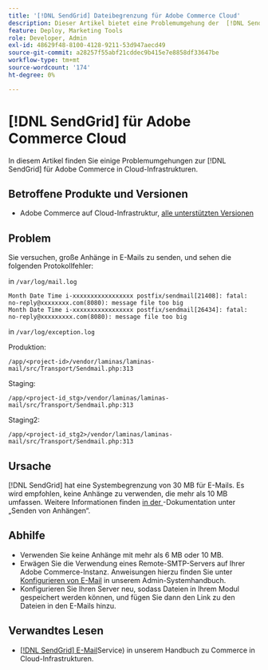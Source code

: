 ```yaml
---
title: '[!DNL SendGrid] Dateibegrenzung für Adobe Commerce Cloud'
description: Dieser Artikel bietet eine Problemumgehung der  [!DNL SendGrid] Einschränkung für Adobe Commerce in Cloud-Infrastrukturen.
feature: Deploy, Marketing Tools
role: Developer, Admin
exl-id: 48629f48-8100-4128-9211-53d947aecd49
source-git-commit: a28257f55abf21cddec9b415e7e8858df33647be
workflow-type: tm+mt
source-wordcount: '174'
ht-degree: 0%

---
```


# [!DNL SendGrid] für Adobe Commerce Cloud

In diesem Artikel finden Sie einige Problemumgehungen zur [!DNL SendGrid] für Adobe Commerce in Cloud-Infrastrukturen.

## Betroffene Produkte und Versionen

* Adobe Commerce auf Cloud-Infrastruktur, [alle unterstützten Versionen](https://magento.com/sites/default/files/magento-software-lifecycle-policy.pdf)


## Problem

Sie versuchen, große Anhänge in E-Mails zu senden, und sehen die folgenden Protokollfehler:

in `/var/log/mail.log`

```shell
Month Date Time i-xxxxxxxxxxxxxxxxx postfix/sendmail[21408]: fatal: no-reply@xxxxxxxx.com(8080): message file too big
Month Date Time i-xxxxxxxxxxxxxxxxx postfix/sendmail[26434]: fatal: no-reply@xxxxxxxxx.com(8080): message file too big
```

in `/var/log/exception.log`

Produktion:

`/app/<project-id>/vendor/laminas/laminas-mail/src/Transport/Sendmail.php:313`

Staging:

`/app/<project-id_stg>/vendor/laminas/laminas-mail/src/Transport/Sendmail.php:313`

Staging2:

`/app/<project-id_stg2>/vendor/laminas/laminas-mail/src/Transport/Sendmail.php:313`

## Ursache

[!DNL SendGrid] hat eine Systembegrenzung von 30 MB für E-Mails. Es wird empfohlen, keine Anhänge zu verwenden, die mehr als 10 MB umfassen. Weitere Informationen finden [ in der ](https://docs.sendgrid.com/ui/sending-email/attachments-with-digioh)-Dokumentation unter „Senden von Anhängen“.

## Abhilfe

* Verwenden Sie keine Anhänge mit mehr als 6 MB oder 10 MB.
* Erwägen Sie die Verwendung eines Remote-SMTP-Servers auf Ihrer Adobe Commerce-Instanz. Anweisungen hierzu finden Sie unter [Konfigurieren von E-Mail](https://experienceleague.adobe.com/docs/commerce-admin/systems/communications/email-communications.html) in unserem Admin-Systemhandbuch.
* Konfigurieren Sie Ihren Server neu, sodass Dateien in Ihrem Modul gespeichert werden können, und fügen Sie dann den Link zu den Dateien in den E-Mails hinzu.

## Verwandtes Lesen

* [[!DNL SendGrid] E-Mail](https://experienceleague.adobe.com/docs/commerce-cloud-service/user-guide/project/sendgrid.html)Service) in unserem Handbuch zu Commerce in Cloud-Infrastrukturen.
